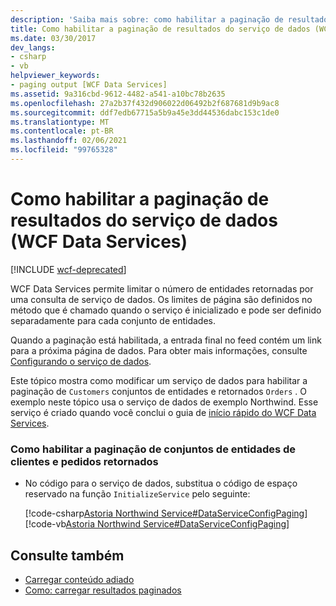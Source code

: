 ```yaml
---
description: 'Saiba mais sobre: como habilitar a paginação de resultados do serviço de dados (WCF Data Services)'
title: Como habilitar a paginação de resultados do serviço de dados (WCF Data Services)
ms.date: 03/30/2017
dev_langs:
- csharp
- vb
helpviewer_keywords:
- paging output [WCF Data Services]
ms.assetid: 9a316cbd-9612-4482-a541-a10bc78b2635
ms.openlocfilehash: 27a2b37f432d906022d06492b2f687681d9b9ac8
ms.sourcegitcommit: ddf7edb67715a5b9a45e3dd44536dabc153c1de0
ms.translationtype: MT
ms.contentlocale: pt-BR
ms.lasthandoff: 02/06/2021
ms.locfileid: "99765328"
---
```

# <a name="how-to-enable-paging-of-data-service-results-wcf-data-services"></a>Como habilitar a paginação de resultados do serviço de dados (WCF Data Services)

[!INCLUDE [wcf-deprecated](~/includes/wcf-deprecated.md)]

WCF Data Services permite limitar o número de entidades retornadas por uma consulta de serviço de dados. Os limites de página são definidos no método que é chamado quando o serviço é inicializado e pode ser definido separadamente para cada conjunto de entidades.  
  
 Quando a paginação está habilitada, a entrada final no feed contém um link para a próxima página de dados. Para obter mais informações, consulte [Configurando o serviço de dados](configuring-the-data-service-wcf-data-services.md).  
  
 Este tópico mostra como modificar um serviço de dados para habilitar a paginação de `Customers` conjuntos de entidades e retornados `Orders` . O exemplo neste tópico usa o serviço de dados de exemplo Northwind. Esse serviço é criado quando você conclui o guia de [início rápido do WCF Data Services](quickstart-wcf-data-services.md).  
  
### <a name="how-to-enable-paging-of-returned-customers-and-orders-entity-sets"></a>Como habilitar a paginação de conjuntos de entidades de clientes e pedidos retornados  
  
- No código para o serviço de dados, substitua o código de espaço reservado na função `InitializeService` pelo seguinte:  
  
     [!code-csharp[Astoria Northwind Service#DataServiceConfigPaging](../../../../samples/snippets/csharp/VS_Snippets_Misc/astoria_northwind_service/cs/northwind.svc.cs#dataserviceconfigpaging)]
     [!code-vb[Astoria Northwind Service#DataServiceConfigPaging](../../../../samples/snippets/visualbasic/VS_Snippets_Misc/astoria_northwind_service/vb/northwind.svc.vb#dataserviceconfigpaging)]  
  
## <a name="see-also"></a>Consulte também

- [Carregar conteúdo adiado](loading-deferred-content-wcf-data-services.md)
- [Como: carregar resultados paginados](how-to-load-paged-results-wcf-data-services.md)
